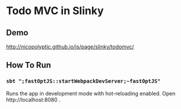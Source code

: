 # Todo MVC in Slinky

## Demo
http://nicopolyptic.github.io/js/page/slinky/todomvc/

## How To Run
### `sbt ";fastOptJS::startWebpackDevServer;~fastOptJS"`
Runs the app in development mode with hot-reloading enabled.
Open http://localhost:8080 .


